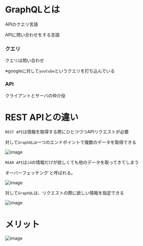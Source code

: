 # GraphQLとは

APIのクエリ言語

APIに問い合わせをする言語

### クエリ

クエリは問い合わせ

※googleに対して`youtube`というクエリを打ち込んでいる

### API

クライアントとサーバの仲介役

# REST APIとの違い

`REST API`は情報を取得する際にひとつづつAPIリクエストが必要

対して`GraphQLは`一つのエンドポイントで複数のデータを取得できる

![image](https://github.com/naoyuki2/TIL/assets/135786069/b2ca1e39-936a-416f-82fd-dd95bb35478e)

`REAR API`は`id`の情報だけが欲しくても他のデータを取ってきてしまう

オーバーフェッチング`と呼ばれる。

![image](https://github.com/naoyuki2/TIL/assets/135786069/3c521667-9809-4d67-afb0-d717fe664b06)

対して`GraphQL`は、リクエストの際に欲しい情報を指定できる

![image](https://github.com/naoyuki2/TIL/assets/135786069/e577929e-2ae6-4ce1-92b9-c7c9042c9e64)

# メリット

![image](https://github.com/naoyuki2/TIL/assets/135786069/51362f03-008f-4629-b5ff-b5461ff88cee)

